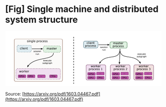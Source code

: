 # \[Fig] Single machine and distributed system structure

![Single machine and distributed system structure](../.gitbook/assets/image.png)

Source: [https://arxiv.org/pdf/1603.04467.pdf](https://arxiv.org/pdf/1603.04467.pdf)
